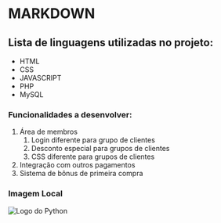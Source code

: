 # MARKDOWN
## Lista de linguagens utilizadas no projeto:
* HTML
* CSS
* JAVASCRIPT
* PHP
* MySQL

### Funcionalidades a desenvolver:

1. Área de membros
    1. Login diferente para grupo de clientes
    2. Desconto especial para grupos de clientes
    3. CSS diferente para grupos de clientes
2. Integração com outros pagamentos
3. Sistema de bônus de primeira compra

### Imagem Local

![Logo do Python](/logo-javascript-256%20(1).png)